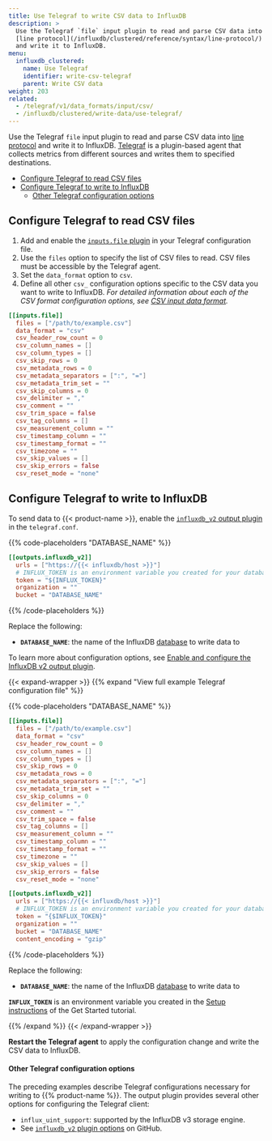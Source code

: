 ```yaml
---
title: Use Telegraf to write CSV data to InfluxDB
description: >
  Use the Telegraf `file` input plugin to read and parse CSV data into
  [line protocol](/influxdb/clustered/reference/syntax/line-protocol/)
  and write it to InfluxDB.
menu:
  influxdb_clustered:
    name: Use Telegraf
    identifier: write-csv-telegraf
    parent: Write CSV data
weight: 203
related:
  - /telegraf/v1/data_formats/input/csv/
  - /influxdb/clustered/write-data/use-telegraf/
---
```


Use the Telegraf `file` input plugin to read and parse CSV data into
[line protocol](/influxdb/clustered/reference/syntax/line-protocol/)
and write it to InfluxDB.
[Telegraf](/telegraf/v1/) is a plugin-based agent that collects
metrics from different sources and writes them to specified destinations.

<!-- TOC -->

- [Configure Telegraf to read CSV files](#configure-telegraf-to-read-csv-files)
- [Configure Telegraf to write to InfluxDB](#configure-telegraf-to-write-to-influxdb)
    - [Other Telegraf configuration options](#other-telegraf-configuration-options)

<!-- /TOC -->

## Configure Telegraf to read CSV files

1.  Add and enable the [`inputs.file` plugin](/telegraf/v1/plugins/#input-file)
    in your Telegraf configuration file.
2.  Use the `files` option to specify the list of CSV files to read.
    CSV files must be accessible by the Telegraf agent.
3.  Set the `data_format` option to `csv`.
4.  Define all other `csv_` configuration options specific to the CSV data you
    want to write to InfluxDB.
    _For detailed information about each of the CSV format configuration options,
    see [CSV input data format](/telegraf/v1/data_formats/input/csv/)._

```toml
[[inputs.file]]
  files = ["/path/to/example.csv"]
  data_format = "csv"
  csv_header_row_count = 0
  csv_column_names = []
  csv_column_types = []
  csv_skip_rows = 0
  csv_metadata_rows = 0
  csv_metadata_separators = [":", "="]
  csv_metadata_trim_set = ""
  csv_skip_columns = 0
  csv_delimiter = ","
  csv_comment = ""
  csv_trim_space = false
  csv_tag_columns = []
  csv_measurement_column = ""
  csv_timestamp_column = ""
  csv_timestamp_format = ""
  csv_timezone = ""
  csv_skip_values = []
  csv_skip_errors = false
  csv_reset_mode = "none"
```

## Configure Telegraf to write to InfluxDB

To send data to {{< product-name >}}, enable the
[`influxdb_v2` output plugin](https://github.com/influxdata/telegraf/blob/master/plugins/outputs/influxdb_v2/README.md)
in the `telegraf.conf`.

{{% code-placeholders "DATABASE_NAME" %}}
```toml
[[outputs.influxdb_v2]]
  urls = ["https://{{< influxdb/host >}}"]
  # INFLUX_TOKEN is an environment variable you created for your database WRITE token
  token = "${INFLUX_TOKEN}"
  organization = ""
  bucket = "DATABASE_NAME"
```
{{% /code-placeholders %}}

Replace the following:

- **`DATABASE_NAME`**: the name of the InfluxDB [database](/influxdb/clustered/admin/databases/) to write data to

To learn more about configuration options, see [Enable and configure the InfluxDB v2 output plugin](/influxdb/clustered/write-data/use-telegraf/configure/#enable-and-configure-the-influxdb-v2-output-plugin).

{{< expand-wrapper >}}
{{% expand "View full example Telegraf configuration file" %}}

{{% code-placeholders "DATABASE_NAME" %}}
```toml
[[inputs.file]]
  files = ["/path/to/example.csv"]
  data_format = "csv"
  csv_header_row_count = 0
  csv_column_names = []
  csv_column_types = []
  csv_skip_rows = 0
  csv_metadata_rows = 0
  csv_metadata_separators = [":", "="]
  csv_metadata_trim_set = ""
  csv_skip_columns = 0
  csv_delimiter = ","
  csv_comment = ""
  csv_trim_space = false
  csv_tag_columns = []
  csv_measurement_column = ""
  csv_timestamp_column = ""
  csv_timestamp_format = ""
  csv_timezone = ""
  csv_skip_values = []
  csv_skip_errors = false
  csv_reset_mode = "none"

[[outputs.influxdb_v2]]
  urls = ["https://{{< influxdb/host >}}"]
  # INFLUX_TOKEN is an environment variable you created for your database WRITE token
  token = "{$INFLUX_TOKEN}"
  organization = ""
  bucket = "DATABASE_NAME"
  content_encoding = "gzip"
```
{{% /code-placeholders %}}

Replace the following:

- **`DATABASE_NAME`**: the name of the InfluxDB [database](/influxdb/clustered/admin/databases/) to write data to

**`INFLUX_TOKEN`** is an environment variable you created in the [Setup instructions](/influxdb/clustered/get-started/setup/?t=Telegraf) of the Get Started tutorial.

{{% /expand %}}
{{< /expand-wrapper >}}

**Restart the Telegraf agent** to apply the configuration change and write the CSV
data to InfluxDB.

#### Other Telegraf configuration options

The preceding examples describe Telegraf configurations necessary for writing to {{% product-name %}}.
The output plugin provides several other options for configuring the Telegraf client:

- `influx_uint_support`: supported by the InfluxDB v3 storage engine.
- See [`influxdb_v2` plugin options](https://github.com/influxdata/telegraf/blob/master/plugins/outputs/influxdb_v2/README.md) on GitHub.
